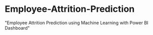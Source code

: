 # Employee-Attrition-Prediction
"Employee Attrition Prediction using Machine Learning with Power BI Dashboard"
